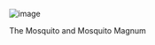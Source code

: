 ![image](https://user-images.githubusercontent.com/37383368/143972535-478d7b5a-654e-4bc7-bc42-ef2cdab76630.png)

The Mosquito and Mosquito Magnum


